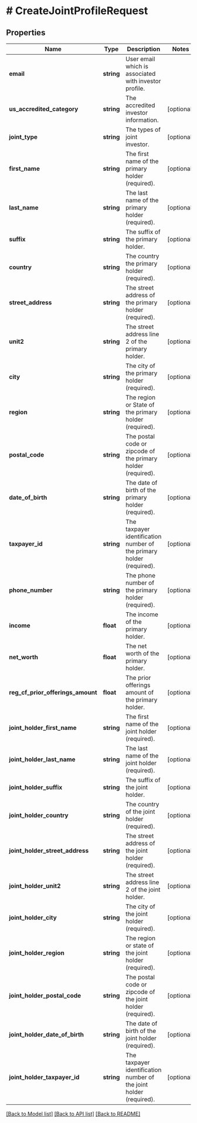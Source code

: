 # # CreateJointProfileRequest

## Properties

Name | Type | Description | Notes
------------ | ------------- | ------------- | -------------
**email** | **string** | User email which is associated with investor profile. |
**us_accredited_category** | **string** | The accredited investor information. | [optional]
**joint_type** | **string** | The types of joint investor. | [optional]
**first_name** | **string** | The first name of the primary holder (required). | [optional]
**last_name** | **string** | The last name of the primary holder (required). | [optional]
**suffix** | **string** | The suffix of the primary holder. | [optional]
**country** | **string** | The country the primary holder (required). | [optional]
**street_address** | **string** | The street address of the primary holder (required). | [optional]
**unit2** | **string** | The street address line 2 of the primary holder. | [optional]
**city** | **string** | The city of the primary holder (required). | [optional]
**region** | **string** | The region or State of the primary holder (required). | [optional]
**postal_code** | **string** | The postal code or zipcode of the primary holder (required). | [optional]
**date_of_birth** | **string** | The date of birth of the primary holder (required). | [optional]
**taxpayer_id** | **string** | The taxpayer identification number of the primary holder (required). | [optional]
**phone_number** | **string** | The phone number of the primary holder (required). | [optional]
**income** | **float** | The income of the primary holder. | [optional]
**net_worth** | **float** | The net worth of the primary holder. | [optional]
**reg_cf_prior_offerings_amount** | **float** | The prior offerings amount of the primary holder. | [optional]
**joint_holder_first_name** | **string** | The first name of the joint holder (required). | [optional]
**joint_holder_last_name** | **string** | The last name of the joint holder (required). | [optional]
**joint_holder_suffix** | **string** | The suffix of the joint holder. | [optional]
**joint_holder_country** | **string** | The country of the joint holder (required). | [optional]
**joint_holder_street_address** | **string** | The street address of the joint holder (required). | [optional]
**joint_holder_unit2** | **string** | The street address line 2 of the joint holder. | [optional]
**joint_holder_city** | **string** | The city of the joint holder (required). | [optional]
**joint_holder_region** | **string** | The region or state of the joint holder (required). | [optional]
**joint_holder_postal_code** | **string** | The postal code or zipcode of the joint holder (required). | [optional]
**joint_holder_date_of_birth** | **string** | The date of birth of the joint holder (required). | [optional]
**joint_holder_taxpayer_id** | **string** | The taxpayer identification number of the joint holder (required). | [optional]

[[Back to Model list]](../../README.md#models) [[Back to API list]](../../README.md#endpoints) [[Back to README]](../../README.md)
